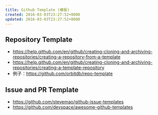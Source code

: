 ```yaml
---
title: Github Template (模板)
created: 2016-03-03T23:27:52+0800
updated: 2016-03-03T23:27:52+0800
---
```



## Repository Template

- https://help.github.com/en/github/creating-cloning-and-archiving-repositories/creating-a-repository-from-a-template
- https://help.github.com/en/github/creating-cloning-and-archiving-repositories/creating-a-template-repository
- 例子：https://github.com/orbitdb/repo-template

## Issue and PR Template

- https://github.com/stevemao/github-issue-templates
- https://github.com/devspace/awesome-github-templates
